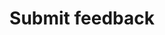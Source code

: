 ---
title: Submit feedback
order: 7
slug: feedback
lang: en
layout: fullpage
permalink: /future/feedback
redirect_to: https://api.slack.com/future/survey
---